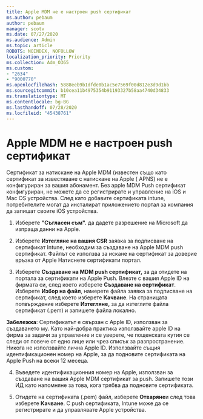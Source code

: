 ```yaml
---
title: Apple MDM не е настроен push сертификат
ms.author: pebaum
author: pebaum
manager: scotv
ms.date: 07/27/2020
ms.audience: Admin
ms.topic: article
ROBOTS: NOINDEX, NOFOLLOW
localization_priority: Priority
ms.collection: Adm_O365
ms.custom:
- "2634"
- "9000770"
ms.openlocfilehash: 5888eeb9b1dfde0b1ac5e7569f00d812e3d9d1bb
ms.sourcegitcommit: b10cea11b4975354b91193327b58aa4740d34833
ms.translationtype: MT
ms.contentlocale: bg-BG
ms.lasthandoff: 07/28/2020
ms.locfileid: "45438761"
---
```

# <a name="apple-mdm-push-certificate-has-not-been-set-up"></a>Apple MDM не е настроен push сертификат

Сертификат за натискане на Apple MDM (известен също като сертификат за известяване с натискане на Apple ( APNS) не е конфигуриран за вашия абонамент. Без apple MDM Push сертификат конфигуриран, не можете да се регистрирате и управление на iOS и Mac OS устройства. След като добавите сертификата intune, потребителите могат да инсталират приложението портал за компания да запишат своите iOS устройства.

1. Изберете **"Съгласен съм".** да дадете разрешение на Microsoft да изпраща данни на Apple.

2. Изберете **Изтегляне на вашия CSR** заявка за подписване на сертификат Intune, необходим за създаване на Apple MDM push сертификат. Файлът се използва за искане на сертификат за доверие връзка от Apple Натиснете сертификати портал.

3. Изберете **Създаване на MDM push сертификат,** за да отидете на портала за сертификати на Apple Push. Влезте с вашия Apple ID на фирмата си, след което изберете **Създаване на сертификат**. Изберете **Избор на файл**, намерете файла заявка за подписване на сертификат, след което изберете **Качване**. На страницата потвърждение изберете **Изтегляне,** за да изтеглите файла сертификат (.pem) и запишете файла локално.
 
**Забележка**: Сертификатът е свързан с Apple ID, използван за създаването му. Като най-добра практика използвайте apple ID на фирма за задачи за управление и се уверете, че пощенската кутия се следи от повече от едно лице или чрез списък за разпространение. Никога не използвайте лична Apple ID. Използвайте същия идентификационен номер на Apple, за да подновите сертификата на Apple Push на всеки 12 месеца.
 
4. Въведете идентификационния номер на Apple, използван за създаване на вашия Apple MDM сертификат за push. Запишете този ИД като напомняне за това, кога трябва да подновите сертификата.

5. Отидете на сертификата (.pem) файл, изберете **Отваряне**и след това изберете **Качване**. С push сертификата, Intune може да се регистрирате и да управлявате Apple устройства.